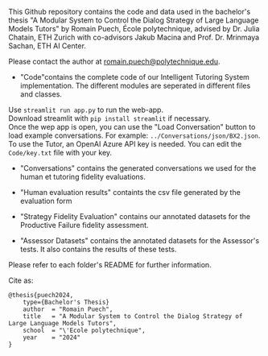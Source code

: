 This Github repository contains the code and data used in the bachelor's thesis "A Modular System to Control the Dialog Strategy of Large Language Models Tutors" by Romain Puech, École polytechnique, advised by Dr. Julia Chatain, ETH Zurich with co-advisors Jakub Macina and Prof. Dr. Mrinmaya Sachan, ETH AI Center.

Please contact the author at romain.puech@polytechnique.edu.



- "Code"contains the complete code of our Intelligent Tutoring System implementation. The different modules are seperated in different files and classes.

Use ``streamlit run app.py`` to run the web-app.  
Download streamlit with ``pip install streamlit`` if necessary.  
Once the wep app is open, you can use the "Load Conversation" button to load example conversations. For example: `../Conversations/json/BX2.json`.  
To use the Tutor, an OpenAI Azure API key is needed. You can edit the ``Code/key.txt`` file with your key.  

- "Conversations" contains the generated conversations we used for the human et tutoring fidelity evaluations.

- "Human evaluation results" containts the csv file generated by the evaluation form

- "Strategy Fidelity Evaluation" contains our annotated datasets for the Productive Failure fidelity assessment.

- "Assessor Datasets" contains the annotated datasets for the Assessor's tests. It also contains the results of these tests.

Please refer to each folder's README for further information.

Cite as:

```
@thesis{puech2024,  
	type={Bachelor's Thesis}  
	author  = "Romain Puech",  
  	title   = "A Modular System to Control the Dialog Strategy of Large Language Models Tutors",  
  	school  = "\'Ecole polytechnique",  
  	year    = "2024"  
}  
```



